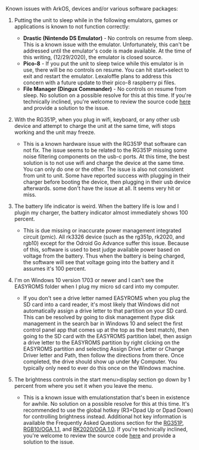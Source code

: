 Known issues with ArkOS, devices and/or various software packages:

1. Putting the unit to sleep while in the following emulators, games or applications is known to not function correctly:
    - **Drastic (Nintendo DS Emulator)** - No controls on resume from sleep.  This is a known issue with the emulator.  Unfortunately, this can't be addressed until the emulator's code is made available.  At the time of this writing, (12/29/2020), the emulator is closed source.
    - **Pico-8** -  If you put the unit to sleep twice while this emulator is in use, there will be no controls on resume.  You can hit start+select to exit and restart the emulator.  Lexaloffle plans to address this concern with a future update to their pico-8 raspberry pi files.
    - **File Manager (Dingux Commander)** - No controls on resume from sleep.  No solution on a possible resolve for this at this time.  If you're technically inclined, you're welcome to review the source code [here](https://github.com/christianhaitian/rs97-commander-sdl2) and provide a solution to the issue.  

2. With the RG351P, when you plug in wifi, keyboard, or any other usb device and attempt to charge the unit at the same time, wifi stops working and the unit may freeze.
    - This is a known hardware issue with the RG351P that software can not fix.  The issue seems to be related to the RG351P missing some noise filtering components on the usb-c ports.  At this time, the best solution is to not use wifi and charge the device at the same time.  You can only do one or the other.  The issue is also not consistent from unit to unit.  Some have reported success with plugging in their charger before booting the device, then plugging in their usb device afterwards.  some don't have the issue at all.  It seems very hit or miss.

3. The battery life indicator is weird.  When the battery life is low and I plugin my charger, the battery indicator almost immediately shows 100 percent.  
   - This is due missing or inaccurate power management integrated circuit (pmic).  All rk3326 device (such as the rg351p, rk2020, and rgb10) except for the Odroid Go Advance suffer this issue.  Because of this, software is used to best judge available power based on voltage from the battery.  Thus when the battery is being charged, the software will see that voltage going into the battery and it assumes it's 100 percent.

4. I'm on Windows 10 version 1703 or newer and I can't see the EASYROMS folder when I plug my micro sd card into my computer.
   - If you don't see a drive letter named EASYROMS when you plug the SD card into a card reader, it's most likely that Windows did not automatically assign a drive letter to that partition on your SD card. This can be resolved by going to disk management (type disk management in the search bar in Windows 10 and select the first control panel app that comes up at the top as the best match), then going to the SD card with the EASYROMS partition label, then assign a drive letter to the EASYROMS partition by right clicking on the EASYROMS partition and selecting Assign Drive Letter or Change Driver letter and Path, then follow the directions from there. Once completed, the drive should show up under My Computer. You typically only need to ever do this once on the Windows machine.

5. The brightness controls in the start menu>display section go down by 1 percent from where you set it when you leave the menu.
   - This is a known issue with emulationstation that's been in existence for awhile.  No solution on a possible resolve for this at this time.  It's recommended to use the global hotkey (R3+Dpad Up or Dpad Down) for controlling brightness instead.  Additional hot key information is available the Frequently Asked Questions section for the [RG351P](https://github.com/christianhaitian/arkos/wiki/Frequently-Asked-Questions---RG351P#q-what-are-the-global-event-keys-and-emulator-event-keys-in-ArkOS), [RGB10/OGA 1.1](https://github.com/christianhaitian/arkos/wiki/Frequently-Asked-Questions---RGB10#q-what-are-the-global-event-keys-and-emulator-event-keys-in-ArkOS), and [RK2020/OGA 1.0](https://github.com/christianhaitian/arkos/wiki/Frequently-Asked-Questions---RK2020#q-what-are-the-global-event-keys-and-emulator-event-keys-in-ArkOS).  If you're technically inclined, you're welcome to review the source code [here](https://github.com/christianhaitian/EmulationStation-fcamod) and provide a solution to the issue.  